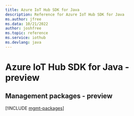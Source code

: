 ```yaml
---
title: Azure IoT Hub SDK for Java
description: Reference for Azure IoT Hub SDK for Java
ms.author: jfree
ms.data: 10/21/2022
author: joshfree
ms.topic: reference
ms.service: iothub
ms.devlang: java
---
```

# Azure IoT Hub SDK for Java - preview

## Management packages - preview
[!INCLUDE [mgmt-packages](iot-hub-mgmt-index.md)]